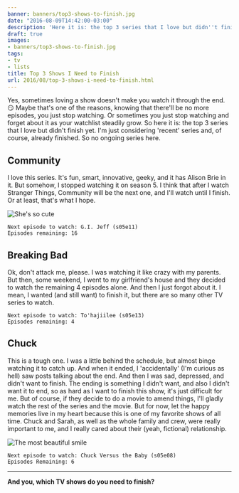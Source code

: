 ```yaml
---
banner: banners/top3-shows-to-finish.jpg
date: "2016-08-09T14:42:00-03:00"
description: 'Here it is: the top 3 series that I love but didn''t finish yet!'
draft: true
images:
- banners/top3-shows-to-finish.jpg
tags:
- tv
- lists
title: Top 3 Shows I Need to Finish
url: 2016/08/top-3-shows-i-need-to-finish.html
---
```


Yes, sometimes loving a show doesn't make you watch it through the end. :smirk:
Maybe that's one of the reasons, knowing that there'll be no more episodes, you just stop watching.
Or sometimes you just stop watching and forget about it as your watchlist steadily grow.
So here it is: the top 3 series that I love but didn't finish yet.
I'm just considering 'recent' series and, of course, already finished. So no ongoing series here.

<!--more-->

## Community

I love this series. It's fun, smart, innovative, geeky, and it has Alison Brie in it.
But somehow, I stopped watching it on season 5. I think that after I watch Stranger Things,
Community will be the next one, and I'll watch until I finish. Or at least, that's what I hope.

![She's so cute](http://i.imgur.com/1s6th0z.gif)

```
Next episode to watch: G.I. Jeff (s05e11)
Episodes remaining: 16
```

## Breaking Bad

Ok, don't attack me, please. I was watching it like crazy with my parents.
But then, some weekend, I went to my girlfriend's house and they decided to watch the remaining 4 episodes alone.
And then I just forgot about it. I mean, I wanted (and still want) to finish it, but there are so many other TV series to watch.

```
Next episode to watch: To'hajiilee (s05e13)
Episodes remaining: 4
```

## Chuck

This is a tough one. I was a little behind the schedule, but almost binge watching it to catch up.
And when it ended, I 'accidentally' (I'm curious as hell) saw posts talking about the end.
And then I was sad, depressed, and didn't want to finish. The ending is something I didn't want,
and also I didn't want it to end, so as hard as I want to finish this show, it's just difficult for me.
But of course, if they decide to do a movie to amend things, I'll gladly watch the rest of the series and the movie.
But for now, let the happy memories live in my heart because this is one of my favorite shows of all time.
Chuck and Sarah, as well as the whole family and crew, were really important to me,
and I really cared about their (yeah, fictional) relationship.

<img src="http://i.imgur.com/17XyDd3.gif" class="img-medium" alt="The most beautiful smile"/>

```
Next episode to watch: Chuck Versus the Baby (s05e08)
Episodes Remaining: 6
```
___
**And you, which TV shows do you need to finish?**
